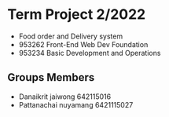 # Term Project 2/2022
- Food order and Delivery system
- 953262 Front-End Web Dev Foundation
- 953234 Basic Development and Operations

## Groups Members
- Danaikrit jaiwong 642115016
- Pattanachai nuyamang 6421115027
